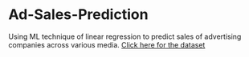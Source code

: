 # Ad-Sales-Prediction
Using ML technique of linear regression to predict sales of advertising companies across various media.
[Click here for the dataset]([https://www.kaggle.com/datasets/harrimansaragih/dummy-advertising-and-sales-data)
